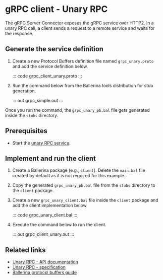 # gRPC client - Unary RPC

The gRPC Server Connector exposes the gRPC service over HTTP2. In a unary RPC call, a client sends a request to a remote service and waits for the response.

## Generate the service definition

1. Create a new Protocol Buffers definition file named `grpc_unary.proto` and add the service definition below.

    ::: code grpc_client_unary.proto :::

2. Run the command below from the Ballerina tools distribution for stub generation.

   ::: out grpc_simple.out :::

Once you run the command, the `grpc_unary_pb.bal` file gets generated inside the `stubs` directory.

## Prerequisites
- Start the [unary RPC service](/learn/by-example/grpc-service-unary/).

## Implement and run the client

1. Create a Ballerina package (e.g., `client`). Delete the `main.bal` file created by default as it is not required for this example.

2. Copy the generated `grpc_unary_pb.bal` file from the `stubs` directory to the  `client` package.

3. Create a new `grpc_unary_client.bal` file inside the `client` package and add the client implementation below.

   ::: code grpc_unary_client.bal :::

4. Execute the command below to run the client.

   ::: out grpc_client_unary.out :::

## Related links
- [Unary RPC - API documentation](https://lib.ballerina.io/ballerina/grpc/latest)
- [Unary RPC - specification](/spec/grpc/#41-simple-rpc)
- [Ballerina protocol buffers guide](/learn/cli-documentation/grpc/)
